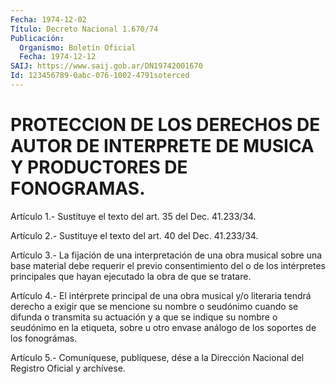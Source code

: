 ```yaml
---
Fecha: 1974-12-02
Título: Decreto Nacional 1.670/74
Publicación:
  Organismo: Boletín Oficial
  Fecha: 1974-12-12
SAIJ: https://www.saij.gob.ar/DN19742001670
Id: 123456789-0abc-076-1002-4791soterced
---
```

# PROTECCION DE LOS DERECHOS DE AUTOR DE INTERPRETE DE MUSICA Y PRODUCTORES DE FONOGRAMAS.

<a id="1"></a>
Artículo 1.- Sustituye el texto del art. 35 del Dec. 41.233/34.

<a id="2"></a>
Artículo 2.- Sustituye el texto del art. 40 del Dec. 41.233/34.

<a id="3"></a>
Artículo  3.-  La  fijación  de una interpretación de una obra musical sobre una base material debe requerir el previo consentimiento del  o  de los intérpretes  principales  que  hayan ejecutado la obra de que se tratare.

<a id="4"></a>
Artículo  4.-  El intérprete principal de una obra musical y/o literaria tendrá derecho  a  exigir  que  se  mencione  su nombre o seudónimo  cuando  se difunda o transmita su actuación y a  que  se indique su nombre o  seudónimo  en la etiqueta, sobre u otro envase análogo de los soportes de los fonográmas.

<a id="5"></a>
Artículo  5.-  Comuníquese,  publíquese,  dése  a la Dirección Nacional del Registro Oficial y archívese.